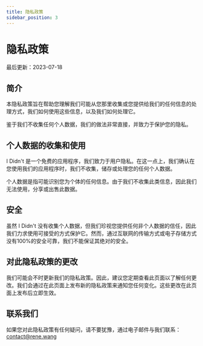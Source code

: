 ```yaml
---
title: 隐私政策
sidebar_position: 3
---
```


# 隐私政策

最后更新：2023-07-18

## 简介

本隐私政策旨在帮助您理解我们可能从您那里收集或您提供给我们的任何信息的处理方式，我们如何使用这些信息，以及我们如何处理它。

鉴于我们不收集任何个人数据，我们的做法非常直接，并致力于保护您的隐私。

## 个人数据的收集和使用

I Didn't 是一个免费的应用程序，我们致力于用户隐私。在这一点上，我们确认在您使用我们的应用程序时，我们不收集，储存或处理您的任何个人数据。

个人数据是指可能识别您为个体的任何信息。由于我们不收集此类信息，因此我们无法使用，分享或出售此数据。

## 安全

虽然 I Didn't 没有收集个人数据，但我们珍视您提供任何非个人数据的信任，因此我们力求使用可接受的方式保护它。然而，通过互联网的传输方式或电子存储方式没有100%的安全可靠，我们不能保证其绝对的安全。

## 对此隐私政策的更改

我们可能会不时更新我们的隐私政策。因此，建议您定期查看此页面以了解任何更改。我们会通过在此页面上发布新的隐私政策来通知您任何变化。这些更改在此页面上发布后立即生效。

## 联系我们

如果您对此隐私政策有任何疑问，请不要犹豫，通过电子邮件与我们联系：contact@rene.wang
